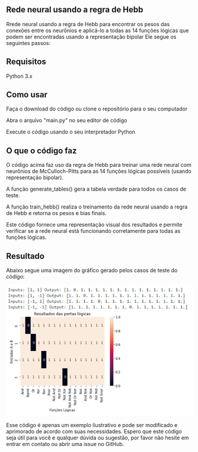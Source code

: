 ## Rede neural usando a regra de Hebb 
Rrede neural usando a regra de Hebb para encontrar os pesos das conexões entre os neurônios e aplicá-lo a todas as 14 funções lógicas que podem ser encontradas usando a representação bipolar Ele segue os seguintes passos:

## Requisitos
Python 3.x

## Como usar

Faça o download do código ou clone o repositório para o seu computador

Abra o arquivo "main.py" no seu editor de código

Execute o código usando o seu interpretador Python

## O que o código faz

O código acima faz uso da regra de Hebb para treinar uma rede neural com neurônios de McCulloch-Pitts para as 14 funções lógicas possíveis (usando representação bipolar).

A função generate_tables() gera a tabela verdade para todos os casos de teste.

A função train_hebb() realiza o treinamento da rede neural usando a regra de Hebb e retorna os pesos e bias finais.

Este código fornece uma representação visual dos resultados e permite verificar se a rede neural está funcionando corretamente para todas as funções lógicas.
    

## Resultado

Abaixo segue uma imagem do gráfico gerado pelos casos de teste do código:

![alt text](https://github.com/marcus1298/MachineLearningBasics/blob/main/03%20-%20Training%20neurons%20using%20Hebb's%20Rule/3Resultado.jpg)

Esse código é apenas um exemplo ilustrativo e pode ser modificado e aprimorado de acordo com suas necessidades. 
Espero que este código seja útil para você e qualquer dúvida ou sugestão, por favor não hesite em entrar em contato ou abrir uma issue no GitHub.

